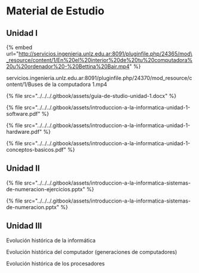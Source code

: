 # Material de Estudio

## Unidad I

{% embed url="http://servicios.ingenieria.unlz.edu.ar:8091/pluginfile.php/24365/mod\_resource/content/1/En%20el%20interior%20de%20tu%20computadora%20u%20ordenador%20-%20Bettina%20Bair.mp4" %}

servicios.ingenieria.unlz.edu.ar:8091/pluginfile.php/24370/mod\_resource/content/1/Buses de la computadora 1.mp4

{% file src="../../../.gitbook/assets/guia-de-studio-unidad-1.docx" %}

{% file src="../../../.gitbook/assets/introduccion-a-la-informatica-unidad-1-software.pdf" %}

{% file src="../../../.gitbook/assets/introduccion-a-la-informatica-unidad-1-hardware.pdf" %}

{% file src="../../../.gitbook/assets/introduccion-a-la-informatica-unidad-1-conceptos-basicos.pdf" %}

## Unidad II

{% file src="../../../.gitbook/assets/introduccion-a-la-informatica-sistemas-de-numeracion-ejercicios.pptx" %}

{% file src="../../../.gitbook/assets/introduccion-a-la-informatica-sistemas-de-numeracion.pptx" %}

## Unidad III

Evolución histórica de la informática

Evolución histórica del computador \(generaciones de computadores\)

Evolución histórica de los procesadores



